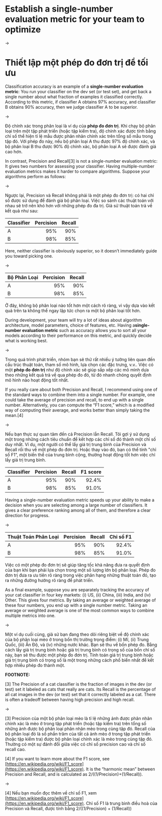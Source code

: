 # Establish a single-number evaluation metric for your team to optimize

->

# Thiết lập một phép đo đơn trị để tối ưu

Classification accuracy is an example of a ​**single-number evaluation metric**​: You run your classifier on the dev set (or test set), and get back a single number about what fraction of examples it classified correctly. According to this metric, if classifier A obtains 97% accuracy, and classifier B obtains 90% accuracy, then we judge classifier A to be superior.

-> 

Độ chính xác trong phân loại là ví dụ của **phép đo đơn trị**. Khi chạy bộ phân loại trên một tập phát triển (hoặc tập kiểm tra), độ chính xác được tính bằng chỉ số thể hiện tỉ lệ mẫu được phân nhãn chính xác trên tổng số mẫu trong tập đó. Với phép đo này, nếu bộ phân loại A thu được 97% độ chính xác, và bộ phân loại B thu được 90% độ chính xác, bộ phân loại A sẽ được đánh giá cao hơn.

In contrast, Precision and Recall[3] is not a single-number evaluation metric: It gives two numbers for assessing your classifier. Having multiple-number evaluation metrics makes it harder to compare algorithms. Suppose your algorithms perform as follows:

->

Ngược lại, Precision và Recall không phải là một phép đo đơn trị: có hai chỉ số được sử dụng để đánh giá bộ phân loại. Việc so sánh các thuật toán với nhau sẽ trở nên khó hơn với những phép đo đa trị. Giả sử thuật toán trả về kết quả như sau:

| Classifier  | Percision | Recall |
| ----- | -------: | -------: |
| A  | 95%  | 90% |
| B  | 98%  | 85% |

Here, neither classifier is obviously superior, so it doesn’t immediately guide you toward picking one.

->

| Bộ Phân Loại  | Percision | Recall |
| ----- | -------: | -------: |
| A  | 95%  | 90% |
| B  | 98%  | 85% |

Ở đây, không bộ phân loại nào tốt hơn một cách rõ ràng, vì vậy dựa vào kết quả trên ta không thể ngay lập tức chọn ra một bộ phân loại tốt hơn.

During development, your team will try a lot of ideas about algorithm architecture, model parameters, choice of features, etc. Having a **​single-number evaluation metric​**​ such as accuracy allows you to sort all your models according to their performance on this metric, and quickly decide what is working best.

-> 

Trong quá trình phát triển, nhóm bạn sẽ thử rất nhiều ý tưởng liên quan đến cấu trúc thuật toán, tham số mô hình, lựa chọn các đặc trưng, v.v.. Việc có một **phép đo đơn trị** như độ chính xác sẽ giúp sắp xếp các mô mình dựa theo những kết quả trả về qua phép đo đó, từ đó nhanh chóng quyết định mô hình nào hoạt động tốt nhất.

If you really care about both Precision and Recall, I recommend using one of the standard ways to combine them into a single number. For example, one could take the average of precision and recall, to end up with a single number. Alternatively, you can compute the “F1 score,” which is a modified way of computing their average, and works better than simply taking the mean.[4]

->

Nếu bạn thực sự quan tâm đến cả Precision lẫn Recall. Tôi gợi ý sử dụng một trong những cách tiêu chuẩn để kết hợp các chỉ số đó thành một chỉ số duy nhất. Ví dụ, một người có thể lấy giá trị trung bình của Precision và Recall rồi thu về một phép đo đơn trị. Hoặc thay vào đó, bạn có thể tính "chỉ số F1", một biến thể của trung bình cộng, thường hoạt động tốt hơn việc chỉ lấy giá trị trung bình.

| Classifier  | Percision | Recall | F1 score |
| ----- | -------: | -------: | -----: |
| A  | 95%  | 90% | 92.4% |
| B  | 98%  | 85% | 91.0% |

Having a single-number evaluation metric speeds up your ability to make a decision when you are selecting among a large number of classifiers. It gives a clear preference ranking among all of them, and therefore a clear direction for progress.

->

| Thuật Toán Phân Loại | Percision | Recall | Chỉ số F1 |
| ----- | -------: | -------: | -----: |
| A  | 95%  | 90% | 92.4% |
| B  | 98%  | 85% | 91.0% |

Việc có một phép đo đơn trị sẽ giúp tăng tốc khả năng đưa ra quyết định của bạn khi bạn phải lựa chọn trong một số lượng lớn bộ phân loại. Phép đo đơn trị đưa ra ưu tiên rõ ràng trong việc phân hạng những thuật toán đó, tạo ra những đường hướng rõ ràng để phát triển. 

As a final example, suppose you are separately tracking the accuracy of your cat classifier in four key markets: (i) US, (ii) China, (iii) India, and (iv) Other. This gives four metrics. By taking an average or weighted average of these four numbers, you end up with a single number metric. Taking an average or weighted average is one of the most common ways to combine multiple metrics into one.

->

Một ví dụ cuối cùng, giả sử bạn đang theo dõi riêng biệt về độ chính xác của bộ phân loại mèo ở trong bốn thị trường trọng điểm: (i) Mĩ, (ii) Trung Quốc, (iii) Ấn Độ, và (iv) những nước khác. Bạn sẽ thu về bốn phép đo. Bằng cách lấy giá trị trung bình hoặc giá trị trung bình có trọng số của bốn chỉ số này, bạn sẽ thu được một phép đo đơn trị. Tính toán giá trị trung bình hoặc giá trị trung bình có trọng số là một trong những cách phổ biển nhất để kết hợp nhiều phép đo thành một.

**FOOTNOTE:**

[3] The Precision of a cat classifier is the fraction of images in the dev (or test) set it labeled as cats that really are cats. Its Recall is the percentage of all cat images in the dev (or test) set that it correctly labeled as a cat. There is often a tradeoff between having high precision and high recall.

->

[3] Precision của một bộ phân loại mèo là tỉ lệ những ảnh được phân nhãn chính xác là mèo ở trong tập phát triển (hoặc tập kiểm tra) trên tổng số những ảnh được bộ phân loại phân nhãn mèo trong cùng tập đó. Recall của bộ phân loại đó là số phần trăm của tất cả ảnh mèo ở trong tập phát triển (hoặc tập kiểm tra) được bộ phân loại chính xác là mèo trong cùng tập đó. Thường có một sự đánh đổi giữa việc có chỉ số precision cao và chỉ số recall cao.

[4] If you want to learn more about the F1 score, see ​[https://en.wikipedia.org/wiki/F1_score​](https://en.wikipedia.org/wiki/F1_score​). It is the “harmonic mean” between Precision and Recall, and is calculated as 2/((1/Precision)+(1/Recall)).

->

[4] Nếu bạn muốn đọc thêm về chỉ số F1, xem ​[https://en.wikipedia.org/wiki/F1_score​](https://en.wikipedia.org/wiki/F1_score​). Chỉ số F1 là trung bình điều hoà của Precision và Recall, được tính bằng 2/((1/Precision) + (1/Recall))

